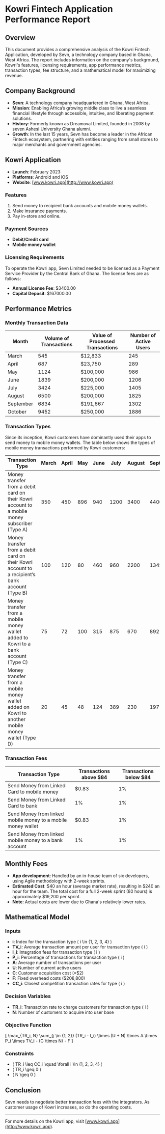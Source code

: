 # Kowri Fintech Application Performance Report

## Overview

This document provides a comprehensive analysis of the Kowri Fintech Application, developed by Sevn, a technology company based in Ghana, West Africa. The report includes information on the company's background, Kowri's features, licensing requirements, app performance metrics, transaction types, fee structure, and a mathematical model for maximizing revenue.

## Company Background

- **Sevn**: A technology company headquartered in Ghana, West Africa.
- **Mission**: Enabling Africa’s growing middle class to live a seamless financial lifestyle through accessible, intuitive, and liberating payment solutions.
- **History**: Formerly known as Dreamoval Limited, founded in 2008 by seven Ashesi University Ghana alumni.
- **Growth**: In the last 15 years, Sevn has become a leader in the African Fintech ecosystem, partnering with entities ranging from small stores to major merchants and government agencies.

## Kowri Application

- **Launch**: February 2023
- **Platforms**: Android and iOS
- **Website**: [www.kowri.app](http://www.kowri.app)

### Features

1. Send money to recipient bank accounts and mobile money wallets.
2. Make insurance payments.
3. Pay in-store and online.

### Payment Sources

- **Debit/Credit card**
- **Mobile money wallet**

### Licensing Requirements

To operate the Kowri app, Sevn Limited needed to be licensed as a Payment Service Provider by the Central Bank of Ghana. The license fees are as follows:

- **Annual License Fee**: $3400.00
- **Capital Deposit**: $167000.00

## Performance Metrics

### Monthly Transaction Data

| Month      | Volume of Transactions | Value of Processed Transactions | Number of Active Users |
|------------|-------------------------|---------------------------------|------------------------|
| March      | 545                     | $12,833                         | 245                    |
| April      | 687                     | $23,750                         | 289                    |
| May        | 1124                    | $100,000                        | 986                    |
| June       | 1839                    | $200,000                        | 1206                   |
| July       | 3424                    | $225,000                        | 1405                   |
| August     | 6500                    | $200,000                        | 1825                   |
| September  | 6834                    | $191,667                        | 1302                   |
| October    | 9452                    | $250,000                        | 1886                   |

### Transaction Types

Since its inception, Kowri customers have dominantly used their apps to send money to mobile money wallets. The table below shows the types of mobile money transactions performed by Kowri customers:

| Transaction Type                                                 | March | April | May  | June | July | August | September | October | % Distribution |
|------------------------------------------------------------------|-------|-------|------|------|------|--------|-----------|---------|----------------|
| Money transfer from a debit card on their Kowri account to a mobile money subscriber (Type A) | 350   | 450   | 896  | 940  | 1200 | 3400   | 4400      | 6456    | 59.50%         |
| Money transfer from a debit card on their Kowri account to a recipient’s bank account (Type B) | 100   | 120   | 80   | 460  | 960  | 2200   | 1345      | 2178    | 24.48%         |
| Money transfer from a mobile money wallet added to Kowri to a bank account (Type C)           | 75    | 72    | 100  | 315  | 875  | 670    | 892       | 592     | 11.81%         |
| Money transfer from a mobile money wallet added on Kowri to another mobile money wallet (Type D) | 20    | 45    | 48   | 124  | 389  | 230    | 197       | 226     | 4.21%          |

### Transaction Fees

| Transaction Type                                      | Transactions above $84 | Transactions below $84 |
|-------------------------------------------------------|------------------------|------------------------|
| Send Money from Linked Card to mobile money           | $0.83                  | 1%                     |
| Send Money from Linked Card to bank                   | 1%                     | 1%                     |
| Send Money from linked mobile money to a mobile money wallet | $0.83                  | 1%                     |
| Send Money from linked mobile money to a bank account | 1%                     | 1%                     |

## Monthly Fees

- **App development**: Handled by an in-house team of six developers, using Agile methodology with 2-week sprints.
- **Estimated Cost**: $40 an hour (average market rate), resulting in $240 an hour for the team. The total cost for a full 2-week sprint (80 hours) is approximately $19,200 per sprint.
- **Note**: Actual costs are lower due to Ghana's relatively lower rates.

## Mathematical Model

### Inputs

- **i**: Index for the transaction type \( i \in \{1, 2, 3, 4\} \)
- **TV_i**: Average transaction amount per user for transaction type \( i \)
- **I_i**: Integration fees for transaction type \( i \)
- **P_i**: Percentage of transactions for transaction type \( i \)
- **A**: Average number of transactions per user
- **U**: Number of current active users
- **C**: Customer acquisition cost (=$2)
- **F**: Fixed overhead costs ($208,800)
- **CC_i**: Closest competition transaction rates for type \( i \)

### Decision Variables

- **TR_i**: Transaction rate to charge customers for transaction type \( i \)
- **N**: Number of customers to acquire into user base

### Objective Function

\[ \max_{TR_i, N} \sum_{j \in \{1, 2\}} (TR_i - I_i) \times (U + N) \times A \times P_i \times TV_i - (C \times N) - F \]

### Constraints

- \( TR_i \leq CC_i \quad \forall i \in \{1, 2, 3, 4\} \)
- \( TR_i \geq 0 \)
- \( N \geq 0 \)

## Conclusion

Sevn needs to negotiate better transaction fees with the integrators. As customer usage of Kowri increases, so do the operating costs.

---

For more details on the Kowri app, visit [www.kowri.app](http://www.kowri.app).
